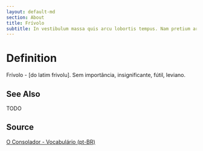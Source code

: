 ```yaml
---
layout: default-md
section: About
title: Frívolo
subtitle: In vestibulum massa quis arcu lobortis tempus. Nam pretium arcu in odio vulputate luctus.
---
```


# Definition
Frívolo - [do latim frivolu]. Sem importância, insignificante, fútil, leviano.

## See Also
TODO

## Source
[O Consolador - Vocabulário (pt-BR)](http://www.oconsolador.com.br/linkfixo/vocabulario/principal.html)


